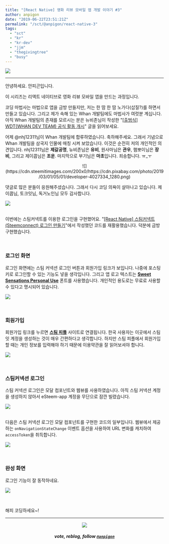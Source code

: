 ```yaml
---
title: "[React Native] 영화 리뷰 모바일 앱 개발 이야기 #3"
author: anpigon
date: "2019-06-22T23:51:21Z"
permalink: "/sct/@anpigon/react-native-3"
tags:
  - "sct"
  - "kr"
  - "kr-dev"
  - "jjm"
  - "thegivingtree"
  - "busy"
---
```

![](https://steemitimages.com/0x0/https://cdn.steemitimages.com/DQmXtBYt3kXFAhrVjuGUGa5TQrgUZ2nL8npNsg67WYqZQ57/11A557AA-ADD4-484C-AD9E-FCD37D09C38B.jpeg)
***

안녕하세요. 안피곤입니다.

이 시리즈는 리액트 네이티브로 영화 리뷰 모바일 앱을 만드는 과정입니다. 

코딩 마법사는 마법으로 앱을 금방 만들지만, 저는 한 땀 한 땀 노가다(삽질?)를 하면서 만들고 있습니다. 그리고 제가 속해 있는  Whan 개발팀에도 마법사가 여럿분 계십니다. 아직 Whan 개발팀의 존재를 모르시는 분은 뉴비존님이 작성한 "[\[출범식\] WDT(WHAN DEV TEAM) 공식 활동 개시](/steemengine/@newbijohn/wdt-whan-dev-team)" 글을 읽어보세요.

어제 @nhj12311님이 Whan 개발팀에 합류하였습니다. 축하해주세요. 그래서 기념으로 Whan 개발팀을 삼국지 인물에 매칭 시켜 보았습니다. 이것은 순전히 저의 개인적인 의견입니다. nhj12311님은 **제갈공명**, 뉴비존님은 **유비**, 원사마님은 **관우**, 햄뽀이님은 **장비**, 그리고 제이콥님은 **조운**. 마지막으로 부기님은 **마초**입니다. 죄송합니다. ㅠ_ㅜ

<center>![](https://cdn.steemitimages.com/200x0/https://cdn.pixabay.com/photo/2019/03/01/05/01/developer-4027334_1280.png)</center>

댓글로 많은 분들이 응원해주셨습니다. 그래서 다시 코딩 의욕이 살아나고 있습니다. 제이콥님, 토크잇님, 독거노인님 모두 감사합니다. 

![](https://files.steempeak.com/file/steempeak/anpigon/vitmUnFD-E18489E185B3E1848FE185B3E18485E185B5E186ABE18489E185A3E186BA202019-06-2320E1848BE185A9E1848CE185A5E186AB2012.46.27.png)

<br>이번에는 스팀커넥트를 이용한 로그인을 구현했어요. "[[React Native] 스팀커넥트(Steemconnect) 로그인 만들기](https://steemit.com/kr/@anpigon/react-native-steemconnect--1548595799187)"에서 작성했던 코드를 재활용했습니다. 덕분에 금방 구현했습니다.

<br>

### 로그인 화면

로그인 화면에는 스팀 커넥션 로그인 버튼과 회원가입 링크가 보입니다. 나중에 포스팅 키로 로그인할 수 있는 기능도 넣을 생각입니다. 그리고 앱 로고 텍스트는 **[Sweet Sensations Personal Use](https://www.dafont.com/sweet-sensations.font)** 폰트를 사용했습니다. 개인적인 용도로는 무료로 사용할 수 있다고 명시되어 있습니다.

![](https://steemitimages.com/360x0/https://files.steempeak.com/file/steempeak/anpigon/PUsySRgL-E18489E185B3E1848FE185B3E18485E185B5E186ABE18489E185A3E186BA202019-06-2320E1848BE185A9E1848CE185A5E186AB2012.40.37.png)

<br>

### 회원가입

회원가입 링크를 누르면 **[스팀 피플](https://www.steempeople.com/)** 사이트로 연결됩니다. 한국 사용자는 이곳에서 스팀잇 계정을 생성하는 것이 매우 간편하다고 생각합니다. 하지만 스팀 피플에서 회원가입할 때는 개인 정보를 입력해야 하기 때문에 이용약관을 잘 읽어보셔야 합니다.

![](https://steemitimages.com/360x0/https://files.steempeak.com/file/steempeak/anpigon/p3SP0oN0-E18489E185B3E1848FE185B3E18485E185B5E186ABE18489E185A3E186BA202019-06-2320E1848BE185A9E1848CE185A5E186AB2012.40.51.png)

<br>

### 스팀커넥션 로그인

스팀 커넥션 로그인은 모달 컴포넌트와 웹뷰를 사용하였습니다. 아직 스팀 커넥션 계정을 생성하지 않아서 eSteem-app 계정을 무단으로 잠깐 빌렸습니다. 

![](https://steemitimages.com/360x0/https://files.steempeak.com/file/steempeak/anpigon/4hoh7bfM-E18489E185B3E1848FE185B3E18485E185B5E186ABE18489E185A3E186BA202019-06-2320E1848BE185A9E1848CE185A5E186AB2012.41.20.png)

<br>다음은 스팀 커넥션 로그인 모달 컴포넌트를 구현한 코드의 일부입니다. 웹뷰에서 제공하는 `onNavigationStateChange` 이벤트 옵션을 사용하여 URL 변화를 캐치하여 `accessToken`을 취득합니다. 

![](https://files.steempeak.com/file/steempeak/anpigon/cSey9o44-code.png)

<br>

### 완성 화면

로그인 기능이 잘 동작하네요.

![](https://files.steempeak.com/file/steempeak/anpigon/VEQUpvQd-2019-06-232000-31-16.2019-06-232000_32_25.gif)

<br>

해피 코딩하세요~!

***

<center><img src='https://steemitimages.com/400x0/https://cdn.steemitimages.com/DQmQmWhMN6zNrLmKJRKhvSScEgWZmpb8zCeE2Gray1krbv6/BC054B6E-6F73-46D0-88E4-C88EB8167037.jpeg'><h5>vote, reblog, follow <code><a href='/@anpigon'>@anpigon</a></code></h5></center>
